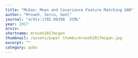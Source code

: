 ```yaml
---
title: "McGan: Mean and Covariance Feature Matching GAN"
author: "Mroueh, Sercu, Goel"
journal: "arXiv:1702.08398  ICML"
year: 2017
arxiv: 
shortname: mroueh2017mcgan
thumbnail: /assets/paper_thumbs/mroueh2017mcgan.jpg
excerpt: ""
category: pubs
---
```

